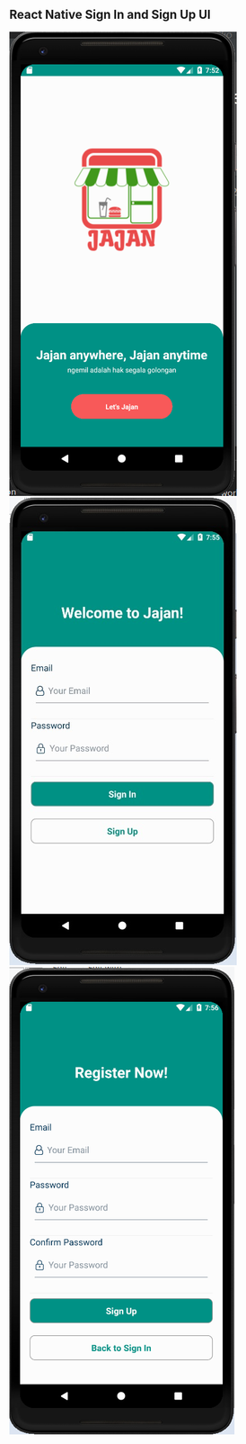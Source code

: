 ## React Native Sign In and Sign Up UI

![](./result/main.png)  ![](./result/signin.jpg)  ![](./result/signup.png)
